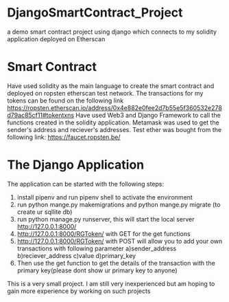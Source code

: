 # DjangoSmartContract_Project
a demo smart contract project using django which connects to my solidity application deployed on Etherscan

# Smart Contract

Have used solidity as the main language to create the smart contract and deployed on ropsten etherscan test network. The transactions for my tokens can be found on the following link
https://ropsten.etherscan.io/address/0x4e882e0fee2d7b55e5f360532e278d79ac85cf11#tokentxns
Have used Web3 and Django Framework to call the functions created in the solidity application.
Metamask was used to get the sender's address and reciever's addresses. Test ether was bought from the following link: https://faucet.ropsten.be/

# The Django Application

The application can be started with the following steps:
1) install pipenv and run pipenv shell to activate the environment
2) run python mange.py makemigrations and python mange.py migrate (to create ur sqllite db)
3) run python manage.py runserver, this will start the local server http://127.0.0.1:8000/
4) http://127.0.0.1:8000/RGToken/ with GET for the get functions
5) http://127.0.0.1:8000/RGToken/ with POST will allow you to add your own transactions with following parameter
          a)sender_address
          b)reciever_address
          c)value
          d)primary_key
6) Then use the get function to get the details of the transaction with the primary key(please dont show ur primary key to anyone)

This is a very small project. I am still very inexperienced but am hoping to gain more experience by working on such projects



